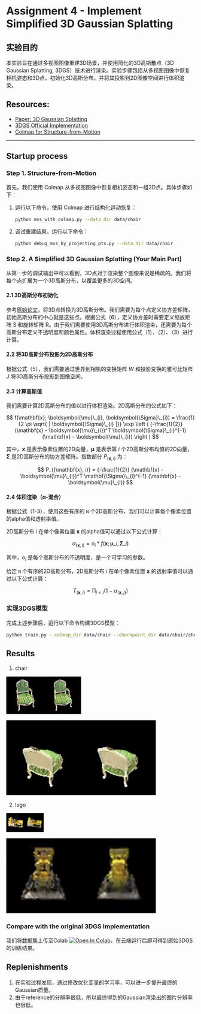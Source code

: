 # Assignment 4 - Implement Simplified 3D Gaussian Splatting

## 实验目的

本实验旨在通过多视图图像重建3D场景，并使用简化的3D高斯散点（3D Gaussian Splatting, 3DGS）技术进行渲染。实验步骤包括从多视图图像中恢复相机姿态和3D点，初始化3D高斯分布，并将其投影到2D图像空间进行体积渲染。


## Resources:
- [Paper: 3D Gaussian Splatting](https://repo-sam.inria.fr/fungraph/3d-gaussian-splatting/)
- [3DGS Official Implementation](https://github.com/graphdeco-inria/gaussian-splatting)
- [Colmap for Structure-from-Motion](https://colmap.github.io/index.html)

---

## Startup process

### Step 1. Structure-from-Motion

首先，我们使用 Colmap 从多视图图像中恢复相机姿态和一组3D点。具体步骤如下：

1. 运行以下命令，使用 Colmap 进行结构化运动恢复：
    ```sh
    python mvs_with_colmap.py --data_dir data/chair
    ```

2. 调试重建结果，运行以下命令：
    ```sh
    python debug_mvs_by_projecting_pts.py --data_dir data/chair
    ```

### Step 2. A Simplified 3D Gaussian Splatting (Your Main Part)
从第一步的调试输出中可以看到，3D点对于渲染整个图像来说是稀疏的。我们将每个点扩展为一个3D高斯分布，以覆盖更多的3D空间。

#### 2.1 3D高斯分布初始化

参考[原始论文](https://repo-sam.inria.fr/fungraph/3d-gaussian-splatting/3d_gaussian_splatting_low.pdf)，将3D点转换为3D高斯分布。我们需要为每个点定义协方差矩阵，初始高斯分布的中心就是这些点。根据公式（6），定义协方差时需要定义缩放矩阵 S 和旋转矩阵 R。由于我们需要使用3D高斯分布进行体积渲染，还需要为每个高斯分布定义不透明度和颜色属性。体积渲染过程使用公式（1）、（2）、（3）进行计算。

#### 2.2 将3D高斯分布投影为2D高斯分布

根据公式（5），我们需要通过世界到相机的变换矩阵 *_W_* 和投影变换的雅可比矩阵 *_J_* 将3D高斯分布投影到图像空间。

#### 2.3 计算高斯值

我们需要计算2D高斯分布的值以进行体积渲染。2D高斯分布的公式如下：

$$
  f(\mathbf{x}; \boldsymbol{\mu}\_{i}, \boldsymbol{\Sigma}\_{i}) = \frac{1}{2 \pi \sqrt{ | \boldsymbol{\Sigma}\_{i} |}} \exp \left ( {-\frac{1}{2}} (\mathbf{x} - \boldsymbol{\mu}\_{i})^T \boldsymbol{\Sigma}\_{i}^{-1} (\mathbf{x} - \boldsymbol{\mu}\_{i}) \right )
$$

其中，$\mathbf{x}$ 是表示像素位置的2D向量，$\boldsymbol{\mu}$ 是表示第 $i$ 个2D高斯分布均值的2D向量，$\boldsymbol{\Sigma}$ 是2D高斯分布的协方差矩阵。指数部分 $P_{(\mathbf{x}, i)}$ 为：

$$
  P_{(\mathbf{x}, i)} = {-\frac{1}{2}} (\mathbf{x} - \boldsymbol{\mu}\_{i})^T \mathbf{\Sigma}\_{i}^{-1} (\mathbf{x} - \boldsymbol{\mu}\_{i})
$$

#### 2.4 体积渲染（α-混合）

根据公式（1-3），使用这些有序的 `N` 个2D高斯分布，我们可以计算每个像素位置的alpha值和透射率值。

2D高斯分布 $i$ 在单个像素位置 $\mathbf{x}$ 的alpha值可以通过以下公式计算：

$$
  \alpha_{(\mathbf{x}, i)} = o_i*f(\mathbf{x}; \boldsymbol{\mu}\_{i}, \boldsymbol{\Sigma}\_{i})
$$

其中，$o_i$ 是每个高斯分布的不透明度，是一个可学习的参数。

给定 `N` 个有序的2D高斯分布，2D高斯分布 $i$ 在单个像素位置 $\mathbf{x}$ 的透射率值可以通过以下公式计算：

$$
  T_{(\mathbf{x}, i)} = \prod_{j \lt i} (1 - \alpha_{(\mathbf{x}, j)})
$$

### 实现3DGS模型

完成上述步骤后，运行以下命令构建3DGS模型：

```sh
python train.py --colmap_dir data/chair --checkpoint_dir data/chair/checkpoints
```

## Results
1. chair
   
  ![pic1](/04_3DGS/data/chair/r_62.png)

  ![gif1](/04_3DGS/data/chair/debug_rendering.gif)

2. lego 
   
  ![pic2](/04_3DGS/data/lego/r_18.png)
  
  ![gif2](/04_3DGS/data/lego/debug_rendering.gif)

### Compare with the original 3DGS Implementation
我们将[数据集](/04_3DGS/data/)上传至Colab  [![Open In Colab](https://colab.research.google.com/assets/colab-badge.svg)](/04_3DGS/gaussian_splatting_colab.ipynb)，在云端运行后即可得到原始3DGS的训练结果。

## Replenishments

1. 在实验过程发现，通过修改优化变量的学习率，可以进一步提升最终的Gaussian质量。
2. 由于reference的分辨率很低，所以最终得到的Gaussian渲染出的图片分辨率也很低。